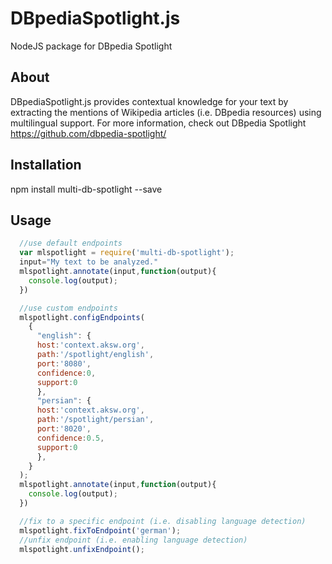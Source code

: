 DBpediaSpotlight.js
============

NodeJS package for DBpedia Spotlight

## About
DBpediaSpotlight.js provides contextual knowledge for your text by extracting the mentions of Wikipedia articles (i.e. DBpedia resources) using multilingual support.
For more information, check out DBpedia Spotlight https://github.com/dbpedia-spotlight/

## Installation

  npm install multi-db-spotlight --save

## Usage
```javascript
  //use default endpoints
  var mlspotlight = require('multi-db-spotlight');
  input="My text to be analyzed."
  mlspotlight.annotate(input,function(output){
    console.log(output);
  })

  //use custom endpoints
  mlspotlight.configEndpoints(
    {
      "english": {
      host:'context.aksw.org',
      path:'/spotlight/english',
      port:'8080',
      confidence:0,
      support:0
      },
      "persian": {
      host:'context.aksw.org',
      path:'/spotlight/persian',
      port:'8020',
      confidence:0.5,
      support:0
      },
    }
  );
  mlspotlight.annotate(input,function(output){
    console.log(output);
  })

  //fix to a specific endpoint (i.e. disabling language detection)
  mlspotlight.fixToEndpoint('german');
  //unfix endpoint (i.e. enabling language detection)
  mlspotlight.unfixEndpoint();
  ```
